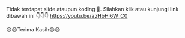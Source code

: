 Tidak terdapat slide ataupun koding 🙏.
Silahkan klik atau kunjungi link dibawah ini
👇👇👇
https://youtu.be/azHbHl6W_C0

😄😄Terima Kasih😄😄